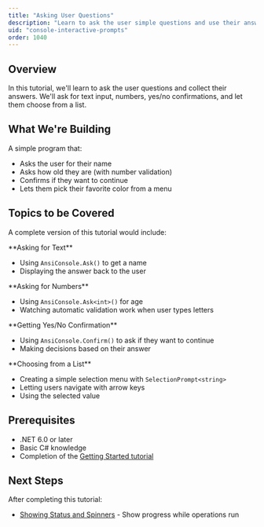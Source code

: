 ```yaml
---
title: "Asking User Questions"
description: "Learn to ask the user simple questions and use their answers"
uid: "console-interactive-prompts"
order: 1040
---
```


## Overview

In this tutorial, we'll learn to ask the user questions and collect their answers. We'll ask for text input, numbers, yes/no confirmations, and let them choose from a list.

## What We're Building

A simple program that:
- Asks the user for their name
- Asks how old they are (with number validation)
- Confirms if they want to continue
- Lets them pick their favorite color from a menu

## Topics to be Covered

A complete version of this tutorial would include:

<Steps>
<Step stepNumber="1">
**Asking for Text**

- Using `AnsiConsole.Ask()` to get a name
- Displaying the answer back to the user

</Step>
<Step stepNumber="2">
**Asking for Numbers**

- Using `AnsiConsole.Ask<int>()` for age
- Watching automatic validation work when user types letters

</Step>
<Step stepNumber="3">
**Getting Yes/No Confirmation**

- Using `AnsiConsole.Confirm()` to ask if they want to continue
- Making decisions based on their answer

</Step>
<Step stepNumber="4">
**Choosing from a List**

- Creating a simple selection menu with `SelectionPrompt<string>`
- Letting users navigate with arrow keys
- Using the selected value

</Step>
</Steps>

## Prerequisites

- .NET 6.0 or later
- Basic C# knowledge
- Completion of the [Getting Started tutorial](/console/tutorials/getting-started-building-rich-console-app)

## Next Steps

After completing this tutorial:
- [Showing Status and Spinners](/console/tutorials/status-spinners-tutorial) - Show progress while operations run
